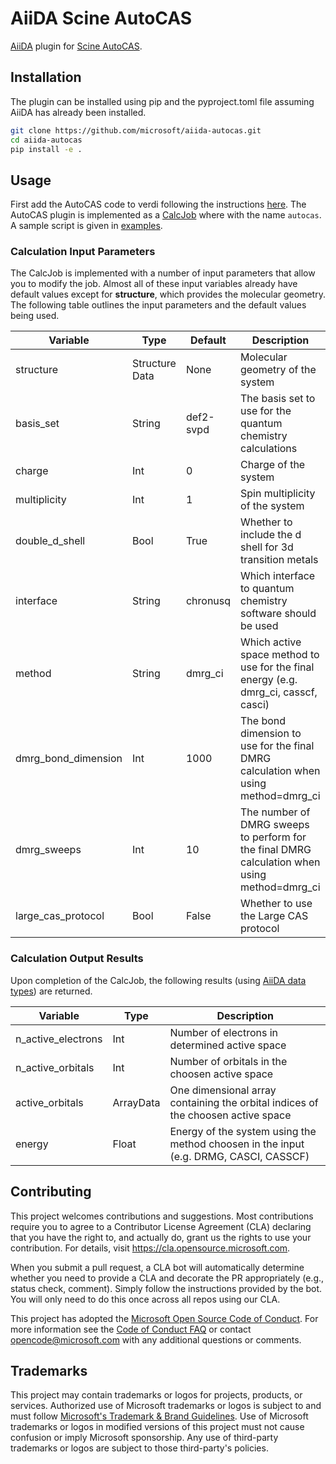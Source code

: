 # AiiDA Scine AutoCAS

[AiiDA](http://www.aiida.net/) plugin for [Scine AutoCAS](https://scine.ethz.ch/download/autocas).

## Installation

The plugin can be installed using pip and the pyproject.toml file assuming AiiDA has already been installed.
```bash
git clone https://github.com/microsoft/aiida-autocas.git
cd aiida-autocas
pip install -e .
```

## Usage

First add the AutoCAS code to verdi following the instructions
[here](https://aiida.readthedocs.io/projects/aiida-core/en/latest/howto/run_codes.html). The AutoCAS plugin is
implemented as a [CalcJob](https://aiida.readthedocs.io/projects/aiida-core/en/latest/topics/calculations/concepts.html#calculation-jobs)
where with the name `autocas`.  A sample script is given in [examples](https://github.com/microsoft/aiida-autocas/blob/main/examples/n2.py).

### Calculation Input Parameters
The CalcJob is implemented with a number of input parameters that allow you to modify the
job. Almost all of these input variables already have default values except for **structure**,
which provides the molecular geometry. The following table outlines the input parameters
and the default values being used.

| Variable | Type  | Default | Description|
|----------|-------|---------|-----------------|
| structure           | Structure Data | None      | Molecular geometry of the system|
| basis_set           | String         | def2-svpd | The basis set to use for the quantum chemistry calculations |
| charge              | Int            | 0         | Charge of the system            |
| multiplicity        | Int            | 1         | Spin multiplicity of the system |
| double_d_shell      | Bool           | True      | Whether to include the d shell for 3d transition metals |
| interface           | String         | chronusq  | Which interface to quantum chemistry software should be used |
| method              | String         | dmrg_ci   | Which active space method to use for the final energy (e.g. dmrg_ci, casscf, casci) |
| dmrg_bond_dimension | Int            | 1000      | The bond dimension to use for the final DMRG calculation when using method=dmrg_ci |
| dmrg_sweeps         | Int            | 10        | The number of DMRG sweeps to perform for the final DMRG calculation when using method=dmrg_ci |
| large_cas_protocol  | Bool           | False     | Whether to use the Large CAS protocol |


### Calculation Output Results
Upon completion of the CalcJob, the following results (using
[AiiDA data types](https://aiida.readthedocs.io/projects/aiida-core/en/latest/topics/data_types.html))
are returned.

| Variable   |  Type   | Description |
|------------|---------|-------------|
| n_active_electrons | Int  | Number of electrons in determined active space |
| n_active_orbitals  | Int  | Number of orbitals in the choosen active space |
| active_orbitals    | ArrayData | One dimensional array containing the orbital indices of the choosen active space |
| energy             | Float | Energy of the system using the method choosen in the input (e.g. DRMG, CASCI, CASSCF) |



## Contributing

This project welcomes contributions and suggestions.  Most contributions require you to agree to a
Contributor License Agreement (CLA) declaring that you have the right to, and actually do, grant us
the rights to use your contribution. For details, visit https://cla.opensource.microsoft.com.

When you submit a pull request, a CLA bot will automatically determine whether you need to provide
a CLA and decorate the PR appropriately (e.g., status check, comment). Simply follow the instructions
provided by the bot. You will only need to do this once across all repos using our CLA.

This project has adopted the [Microsoft Open Source Code of Conduct](https://opensource.microsoft.com/codeofconduct/).
For more information see the [Code of Conduct FAQ](https://opensource.microsoft.com/codeofconduct/faq/) or
contact [opencode@microsoft.com](mailto:opencode@microsoft.com) with any additional questions or comments.

## Trademarks

This project may contain trademarks or logos for projects, products, or services. Authorized use of Microsoft
trademarks or logos is subject to and must follow
[Microsoft's Trademark & Brand Guidelines](https://www.microsoft.com/en-us/legal/intellectualproperty/trademarks/usage/general).
Use of Microsoft trademarks or logos in modified versions of this project must not cause confusion or imply Microsoft sponsorship.
Any use of third-party trademarks or logos are subject to those third-party's policies.
